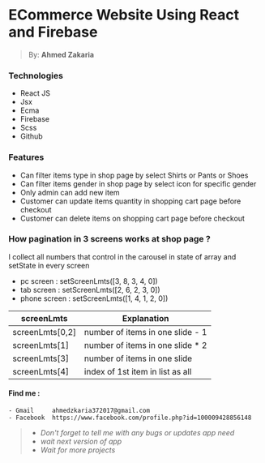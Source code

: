 # <h1> ECommerce Website Using React and Firebase </h1>

> By: **Ahmed Zakaria**

### Technologies
* React JS
* Jsx
* Ecma
* Firebase
* Scss
* Github

### Features
- Can filter items type in shop page by select Shirts or Pants or Shoes
- Can filter items gender in shop page by select icon for specific gender
- Only admin can add new item 
- Customer can update items quantity in shopping cart page before checkout 
- Customer can delete items on shopping cart page before checkout 

### How pagination in 3 screens works at shop page  ?
I collect all numbers that control in the carousel in state of array and setState in every screen
 * pc screen :  setScreenLmts([3, 8, 3, 4, 0])
 * tab screen : setScreenLmts([2, 6, 2, 3, 0])
 * phone screen :  setScreenLmts([1, 4, 1, 2, 0])
          
screenLmts       | Explanation
-------------    | -------------
screenLmts[0,2]  | number of items in one slide - 1
screenLmts[1]    | number of items in one slide * 2
screenLmts[3]    | number of items in one slide 
screenLmts[4]    | index of 1st item in list as all
          

  #### Find me :
    - Gmail     ahmedzkaria372017@gmail.com 
    - Facebook  https://www.facebook.com/profile.php?id=100009428856148 
    
> - *Don't forget to tell me with any bugs or updates app need*
> - *wait next version of app*
> - *Wait for more projects*